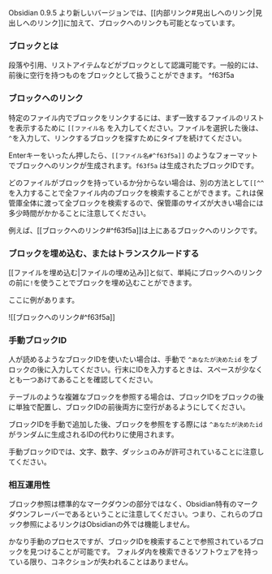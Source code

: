 Obsidian 0.9.5 より新しいバージョンでは、[[内部リンク#見出しへのリンク|見出しへのリンク]]に加えて、ブロックへのリンクも可能となっています。

### ブロックとは

段落や引用、リストアイテムなどがブロックとして認識可能です。一般的には、前後に空行を持つものをブロックとして扱うことができます。 ^f63f5a

### ブロックへのリンク

特定のファイル内でブロックをリンクするには、まず一致するファイルのリストを表示するために `[[ファイル名` を入力してください。ファイルを選択した後は、`^`を入力して、リンクするブロックを探すためにタイプを続けてください。

Enterキーをいったん押したら、`[[ファイル名#^f63f5a]]` のようなフォーマットでブロックへのリンクが生成されます。`f63f5a` は生成されたブロックIDです。

どのファイルがブロックを持っているか分からない場合は、別の方法として`[[^^` を入力することで全ファイル内のブロックを検索することができます。これは保管庫全体に渡って全ブロックを検索するので、保管庫のサイズが大きい場合には多少時間がかかることに注意してください。

例えば、[[ブロックへのリンク#^f63f5a]]は上にあるブロックへのリンクです。

### ブロックを埋め込む、またはトランスクルードする

[[ファイルを埋め込む|ファイルの埋め込み]]と似て、単純にブロックへのリンクの前に`!`を使うことでブロックを埋め込むことができます。

ここに例があります。

![[ブロックへのリンク#^f63f5a]]

### 手動ブロックID

人が読めるようなブロックIDを使いたい場合は、手動で `^あなたが決めたid` をブロックの後に入力してください。行末にIDを入力するときは、スペースが少なくとも一つあけてあることを確認してください。

テーブルのような複雑なブロックを参照する場合は、ブロックIDをブロックの後に単独で配置し、ブロックIDの前後両方に空行があるようにしてください。

ブロックIDを手動で追加した後、ブロックを参照をする際には `^あなたが決めたid` がランダムに生成されるIDの代わりに使用されます。

手動ブロックIDでは、文字、数字、ダッシュのみが許可されていることに注意してください。

### 相互運用性

ブロック参照は標準的なマークダウンの部分ではなく、Obsidian特有のマークダウンフレーバーであるということに注意してください。つまり、これらのブロック参照によるリンクはObsidianの外では機能しません。

かなり手動のプロセスですが、ブロックIDを検索することで参照されているブロックを見つけることが可能です。
フォルダ内を検索できるソフトウェアを持っている限り、コネクションが失われることはありません。